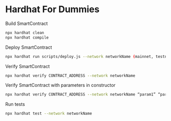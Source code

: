 
# Hardhat For Dummies

Build SmartContract

```bash
npx hardhat clean
npx hardhat compile
```

Deploy SmartContract
```bash
npx hardhat run scripts/deploy.js --network networkName (mainnet, testnet, mumbai,..)
```
Verify SmartContract
```bash
npx hardhat verify CONTRACT_ADDRESS --network networkName
```

Verify SmartContract with parameters in constructor
```bash
npx hardhat verify CONTRACT_ADDRESS --network networkName “param1” “param2” “param3”
```

Run tests
```bash
npx hardhat test --network networkName
```

